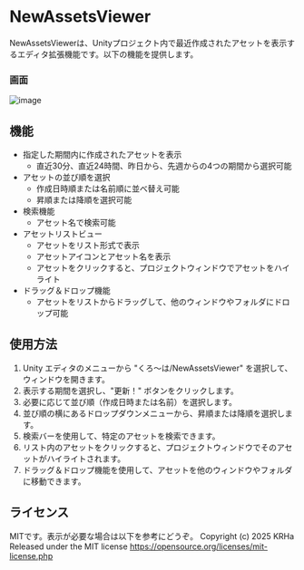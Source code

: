 # NewAssetsViewer

NewAssetsViewerは、Unityプロジェクト内で最近作成されたアセットを表示するエディタ拡張機能です。以下の機能を提供します。

### 画面
![image](https://github.com/user-attachments/assets/50ca0263-1aee-41d6-910e-96a4f5b7f1c5)
## 機能

- 指定した期間内に作成されたアセットを表示
  - 直近30分、直近24時間、昨日から、先週からの4つの期間から選択可能
- アセットの並び順を選択
  - 作成日時順または名前順に並べ替え可能
  - 昇順または降順を選択可能
- 検索機能
  - アセット名で検索可能
- アセットリストビュー
  - アセットをリスト形式で表示
  - アセットアイコンとアセット名を表示
  - アセットをクリックすると、プロジェクトウィンドウでアセットをハイライト
- ドラッグ＆ドロップ機能
  - アセットをリストからドラッグして、他のウィンドウやフォルダにドロップ可能

## 使用方法

1. Unity エディタのメニューから "くろ～は/NewAssetsViewer" を選択して、ウィンドウを開きます。
2. 表示する期間を選択し、"更新！" ボタンをクリックします。
3. 必要に応じて並び順（作成日時または名前）を選択します。
4. 並び順の横にあるドロップダウンメニューから、昇順または降順を選択します。
5. 検索バーを使用して、特定のアセットを検索できます。
6. リスト内のアセットをクリックすると、プロジェクトウィンドウでそのアセットがハイライトされます。
7. ドラッグ＆ドロップ機能を使用して、アセットを他のウィンドウやフォルダに移動できます。

## ライセンス

MITです。表示が必要な場合は以下を参考にどうぞ。 Copyright (c) 2025 KRHa Released under the MIT license
https://opensource.org/licenses/mit-license.php
